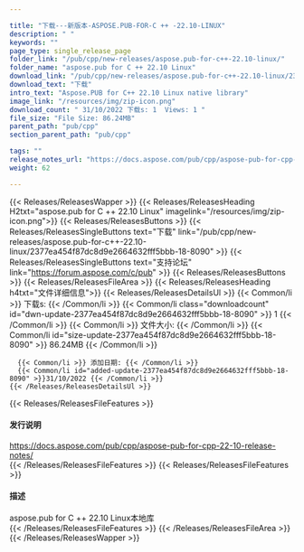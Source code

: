 ```yaml
---

title: "下载---新版本-ASPOSE.PUB-FOR-C ++ -22.10-LINUX"
description: " "
keywords: ""
page_type: single_release_page
folder_link: "/pub/cpp/new-releases/aspose.pub-for-c++-22.10-linux/"
folder_name: "aspose.pub for C ++ 22.10 Linux"
download_link: "/pub/cpp/new-releases/aspose.pub-for-c++-22.10-linux/2377ea454f87dc8d9e2664632fff5bbb-18-8090"
download_text: "下载"
intro_text: "Aspose.PUB for C++ 22.10 Linux native library"
image_link: "/resources/img/zip-icon.png"
download_count: " 31/10/2022 下载s: 1  Views: 1 "
file_size: "File Size: 86.24MB"
parent_path: "pub/cpp"
section_parent_path: "pub/cpp"

tags: ""
release_notes_url: "https://docs.aspose.com/pub/cpp/aspose-pub-for-cpp-22-10-release-notes/"
weight: 62

---
```


{{< Releases/ReleasesWapper >}}
  {{< Releases/ReleasesHeading H2txt="aspose.pub for C ++ 22.10 Linux" imagelink="/resources/img/zip-icon.png">}}
  {{< Releases/ReleasesButtons >}}
    {{< Releases/ReleasesSingleButtons text="下载" link="/pub/cpp/new-releases/aspose.pub-for-c++-22.10-linux/2377ea454f87dc8d9e2664632fff5bbb-18-8090" >}}
    {{< Releases/ReleasesSingleButtons text="支持论坛" link="https://forum.aspose.com/c/pub" >}}
  {{< Releases/ReleasesButtons >}}
  {{< Releases/ReleasesFileArea >}}
    {{< Releases/ReleasesHeading h4txt="文件详细信息">}}
    {{< Releases/ReleasesDetailsUl >}}
      {{< Common/li >}} 下载s: {{< /Common/li >}}
      {{< Common/li class="downloadcount" id="dwn-update-2377ea454f87dc8d9e2664632fff5bbb-18-8090" >}} 1 {{< /Common/li >}}
      {{< Common/li >}} 文件大小: {{< /Common/li >}}
      {{< Common/li id="size-update-2377ea454f87dc8d9e2664632fff5bbb-18-8090" >}} 86.24MB {{< /Common/li >}}

      {{< Common/li >}} 添加日期: {{< /Common/li >}}
      {{< Common/li id="added-update-2377ea454f87dc8d9e2664632fff5bbb-18-8090" >}}31/10/2022 {{< /Common/li >}}
    {{< /Releases/ReleasesDetailsUl >}}

  {{< Releases/ReleasesFileFeatures >}}
      <h4>发行说明</h4><div><a href='https://docs.aspose.com/pub/cpp/aspose-pub-for-cpp-22-10-release-notes/'>https://docs.aspose.com/pub/cpp/aspose-pub-for-cpp-22-10-release-notes/</a></div>
  {{< /Releases/ReleasesFileFeatures >}}
  {{< Releases/ReleasesFileFeatures >}}
      <h4>描述</h4><div class="HTMLDescription">aspose.pub for C ++ 22.10 Linux本地库</div>
  {{< /Releases/ReleasesFileFeatures >}}
 {{< /Releases/ReleasesFileArea >}}
{{< /Releases/ReleasesWapper >}}


